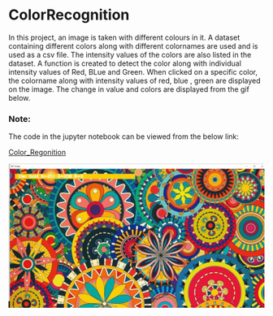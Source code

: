 # ColorRecognition

In this project, an image is taken with different colours in it. A dataset containing different colors along with different colornames are used and is used as a csv file. The intensity values of the colors are also listed in the dataset. A function is created to detect the color along with individual intensity values of Red, BLue and Green. When clicked on a specific color, the colorname along with intensity values of red, blue , green are displayed on the image. The change in value and colors are displayed from the gif below.

### Note:

The code in the jupyter notebook can be viewed from the below link:

[Color_Regonition](https://nbviewer.jupyter.org/github/Saketh1196/ColorRecognition/blob/main/Color_recognition.ipynb)

![](color.gif)
